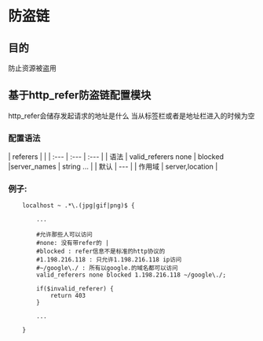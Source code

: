 # 防盗链

## 目的

防止资源被盗用

## 基于http\_refer防盗链配置模块

http\_refer会储存发起请求的地址是什么 当从标签栏或者是地址栏进入的时候为空

### 配置语法

| referers |  |
| :--- | :--- | :--- |
| 语法 | valid\_referers none \| blocked \|server\_names \| string ... |
| 默认 | --- |
| 作用域 | server,location |

### 例子:

```text
    localhost ~ .*\.(jpg|gif|png)$ {

        ...

        #允许那些人可以访问 
        #none: 没有带refer的 |
        #blocked : refer信息不是标准的http协议的 
        #1.198.216.118 : 只允许1.198.216.118 ip访问
        #~/google\./ : 所有以google.的域名都可以访问
        valid_referers none blocked 1.198.216.118 ~/google\./;

        if($invalid_referer) {
            return 403
        }

        ...

    }
```

